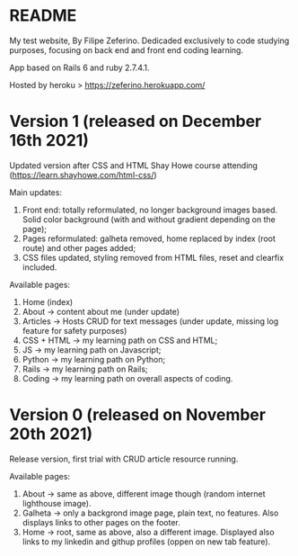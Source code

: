 # README

My test website, By Filipe Zeferino.
Dedicaded exclusively to code studying purposes, focusing on back end and front end coding learning.

App based on Rails 6 and ruby 2.7.4.1. 

Hosted by heroku > https://zeferino.herokuapp.com/

# Version 1 (released on December 16th 2021)

Updated version after CSS and HTML Shay Howe course attending (https://learn.shayhowe.com/html-css/)

Main updates:

1) Front end: totally reformulated, no longer background images based. Solid color background (with and without gradient depending on the page);
2) Pages reformulated: galheta removed, home replaced by index (root route) and other pages added;
3) CSS files updated, styling removed from HTML files, reset and clearfix included.

Available pages:

1) Home (index)
2) About -> content about me (under update)
3) Articles -> Hosts CRUD for text messages (under update, missing log feature for safety purposes)
4) CSS + HTML -> my learning path on CSS and HTML;
5) JS -> my learning path on Javascript;
6) Python -> my learning path on Python;
7) Rails -> my learning path on Rails;
8) Coding -> my learning path on overall aspects of coding.

# Version 0 (released on November 20th 2021)

Release version, first trial with CRUD article resource running.

Available pages:

1) About -> same as above, different image though (random internet lighthouse image).
2) Galheta -> only a backgrond image page, plain text, no features. Also displays links to other pages on the footer.
3) Home -> root, same as above, also a different image. Displayed also links to my linkedin and githup profiles (oppen on new tab feature).


